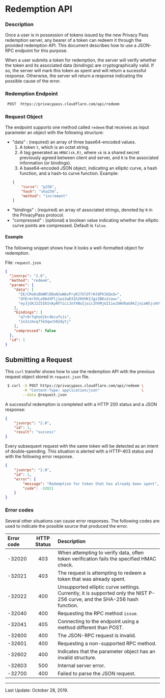 # Redemption API

### Description

Once a user is in possession of tokens issued by the new Privacy Pass redemption server, any bearer of a token can redeem it through the provided redemption API. This document describes how to use a JSON-RPC endpoint for this purpose.

When a user submits a token for redemption, the server will verify whether the token and its associated data (bindings) are cryptographically valid. If so, the server will mark this token as spent and will return a sucessful response. Otherwise, the server wll return a response indicating the possible cause of the error.

### Redemption Endpoint

~~~sh
 POST  https://privacypass.cloudflare.com/api/redeem
~~~

### Request Object

The endpoint supports one method called `redeem` that receives as input parameter an object with the following structure:
-   "data" : (required) an array of three base64-encoded values.
    1.  A token `t`, which is an octet string.
    2.  A tag generated as `HMAC(sk,R)`, where `sk` is a shared secret previously agreed between client and server, and `R` is the associated information (or bindings).
    3.  A base64-encoded JSON object, indicating an elliptic curve, a hash function, and a hash-to curve function. Example:
    ```json
    {
        "curve": "p256",
        "hash": "sha256",
        "method": "increment"
    }
    ```
-   "bindings" : (required) an array of associated strings, denoted by `R` in the PrivacyPass protocol.
-   "compressed" : (optional) a boolean value indicating whether the elliptic curve points are compressed. Default is `false`.

#### Example

The following snippet shows how it looks a well-formatted object for redemption.

File: `request.json`
```JSON
{
  "jsonrpc": "2.0",
  "method": "redeem",
  "params": {
    "data": [
      "IE/CRo8sBGWRlDDwNJwWAzPryRJ7UlOTrHJdPh3GQxQ=",
      "dYErmr5VLa9A4XPlj1wz2wD31h20VHKIJgz2BKv2cow=",
      "eyJjdXJ2ZSI6InAyNTYiLCJoYXNoIjoic2hhMjU2IiwibWV0aG9kIjoiaW5jcmVtZW50In0="
    ],
    "bindings": [
      "q7r8rfqhodjkc4bcufs1s",
      "zo3zzmvq77m3qwch82dytj"
    ],
    "compressed": false
  },
  "id": 1
}
```

## Submitting a Request

This `curl` transfer shows how to use the redemption API with the previous request object stored in `request.json` file.

```sh
 $ curl -X POST https://privacypass.cloudflare.com/api/redeem \
        -H "Content-Type: application/json"                   \
        --data @request.json
```

A successful redemption is completed with a HTTP 200 status and a JSON response:

```json
{
    "jsonrpc": "2.0",
    "id": 1,
    "result": "success"
}
```

Every subsequent request with the same token will be detected as an intent of double-spending. This situation is alerted with a HTTP-403 status and with the following error response.

```json
{
    "jsonrpc": "2.0",
    "id": 1,
    "error": {
        "message": "Redemption for token that has already been spent",
        "code": -32021
    }
}
```

### Error codes

Several other situations can cause error responses. The following codes are used to indicate the possible source that produced the error.


| Error code | HTTP Status | Description |
|:-----------|:-----------:|:------------|
| -32020 | 403 | When attempting to verify data, often token verification fails the specified HMAC check. |
| -32021 | 403 | The request is attempting to redeem a token that was already  spent. |
| -32022 | 400 | Unsupported elliptic curve settings. Currently, it is supported only the NIST P-256 curve, and the SHA-256 hash function. |
| -32040 | 400 | Requesting the RPC method `issue`. |
| -32041 | 405 | Connecting to the endpoint using a method different than POST. |
| -32600 | 400 | The JSON-RPC request is invalid. |
| -32601 | 400 | Requesting a non-supported RPC method. |
| -32602 | 400 | Indicates that the parameter object has an invalid structure. |
| -32603 | 500 | Internal server error. |
| -32700 | 400 | Failed to parse the JSON request. |

---
Last Update: October 28, 2019.
